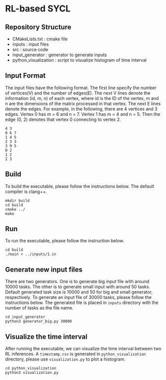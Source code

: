 # RL-based SYCL

## Repository Structure
- CMakeLists.txt : cmake file
- inputs : input files
- src : source code
- input_generator : generator to generate inputs
- python_visualization : script to visualize histogram of time interval

## Input Format
The input files have the following format.
The first line specify the number of vertices(V) and the number of edges(E).
The next V lines denote the information (id, m, n) of each vertex,
where id is the ID of the vertex, m and n are the dimensions of the matrix
processed in that vertex.
The next E lines denote the edges.
For example, in the following, there are 4 vertices and 3 edges.
Vertex 0 has m = 6 and n = 7. Vertex 1 has m = 4 and n = 5.
Then the edge (0, 2) denotes that vertex 0 connecting to vertex 2.    
```
4 3
0 6 7
1 4 5
2 3 3
3 9 5
0 2
1 2
2 3 
```


## Build
To build the executable, please follow the instructions below. The default compiler is clang++.
```
mkdir build
cd build
cmake ../
make
```

## Run
To run the executable, please follow the instruction below.
```
cd build
./main < ../inputs/1.in
```

## Generate new input files
There are two generators. One is to generate big input file with around 10000 tasks.
The other is to generate small input with around 50 tasks.
Default generated task size is 10000 and 50 for big and small generator, respectively.
To generate an input file of 30000 tasks, please follow the instructions below.
The generated file is placed in `inputs` directory with the number of tasks as the file name. 
```
cd input_generator
python3 generator_big.py 30000
``` 

## Visualize the time interval
After running the executable, we can visualize the time interval between two RL inferences.
A `timestamp.csv` is generated in `python_visualization` directory,
please use `visualization.py` to plot a histogram.
```
cd python_visualization
python3 visualization.py
```
